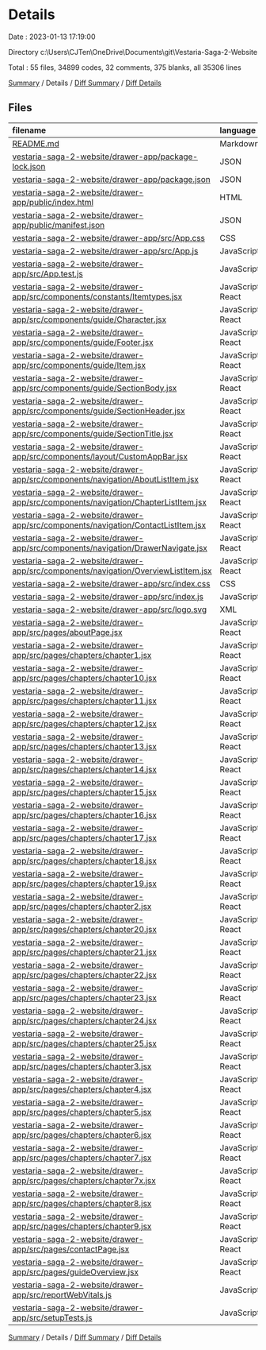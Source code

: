 # Details

Date : 2023-01-13 17:19:00

Directory c:\\Users\\CJTen\\OneDrive\\Documents\\git\\Vestaria-Saga-2-Website

Total : 55 files,  34899 codes, 32 comments, 375 blanks, all 35306 lines

[Summary](results.md) / Details / [Diff Summary](diff.md) / [Diff Details](diff-details.md)

## Files
| filename | language | code | comment | blank | total |
| :--- | :--- | ---: | ---: | ---: | ---: |
| [README.md](/README.md) | Markdown | 16 | 0 | 5 | 21 |
| [vestaria-saga-2-website/drawer-app/package-lock.json](/vestaria-saga-2-website/drawer-app/package-lock.json) | JSON | 29,618 | 0 | 1 | 29,619 |
| [vestaria-saga-2-website/drawer-app/package.json](/vestaria-saga-2-website/drawer-app/package.json) | JSON | 44 | 0 | 1 | 45 |
| [vestaria-saga-2-website/drawer-app/public/index.html](/vestaria-saga-2-website/drawer-app/public/index.html) | HTML | 23 | 23 | 1 | 47 |
| [vestaria-saga-2-website/drawer-app/public/manifest.json](/vestaria-saga-2-website/drawer-app/public/manifest.json) | JSON | 25 | 0 | 1 | 26 |
| [vestaria-saga-2-website/drawer-app/src/App.css](/vestaria-saga-2-website/drawer-app/src/App.css) | CSS | 33 | 0 | 6 | 39 |
| [vestaria-saga-2-website/drawer-app/src/App.js](/vestaria-saga-2-website/drawer-app/src/App.js) | JavaScript | 78 | 0 | 3 | 81 |
| [vestaria-saga-2-website/drawer-app/src/App.test.js](/vestaria-saga-2-website/drawer-app/src/App.test.js) | JavaScript | 7 | 0 | 2 | 9 |
| [vestaria-saga-2-website/drawer-app/src/components/constants/Itemtypes.jsx](/vestaria-saga-2-website/drawer-app/src/components/constants/Itemtypes.jsx) | JavaScript React | 6 | 1 | 1 | 8 |
| [vestaria-saga-2-website/drawer-app/src/components/guide/Character.jsx](/vestaria-saga-2-website/drawer-app/src/components/guide/Character.jsx) | JavaScript React | 17 | 1 | 3 | 21 |
| [vestaria-saga-2-website/drawer-app/src/components/guide/Footer.jsx](/vestaria-saga-2-website/drawer-app/src/components/guide/Footer.jsx) | JavaScript React | 11 | 0 | 1 | 12 |
| [vestaria-saga-2-website/drawer-app/src/components/guide/Item.jsx](/vestaria-saga-2-website/drawer-app/src/components/guide/Item.jsx) | JavaScript React | 12 | 0 | 2 | 14 |
| [vestaria-saga-2-website/drawer-app/src/components/guide/SectionBody.jsx](/vestaria-saga-2-website/drawer-app/src/components/guide/SectionBody.jsx) | JavaScript React | 18 | 0 | 2 | 20 |
| [vestaria-saga-2-website/drawer-app/src/components/guide/SectionHeader.jsx](/vestaria-saga-2-website/drawer-app/src/components/guide/SectionHeader.jsx) | JavaScript React | 19 | 0 | 2 | 21 |
| [vestaria-saga-2-website/drawer-app/src/components/guide/SectionTitle.jsx](/vestaria-saga-2-website/drawer-app/src/components/guide/SectionTitle.jsx) | JavaScript React | 19 | 0 | 2 | 21 |
| [vestaria-saga-2-website/drawer-app/src/components/layout/CustomAppBar.jsx](/vestaria-saga-2-website/drawer-app/src/components/layout/CustomAppBar.jsx) | JavaScript React | 16 | 0 | 4 | 20 |
| [vestaria-saga-2-website/drawer-app/src/components/navigation/AboutListItem.jsx](/vestaria-saga-2-website/drawer-app/src/components/navigation/AboutListItem.jsx) | JavaScript React | 26 | 0 | 3 | 29 |
| [vestaria-saga-2-website/drawer-app/src/components/navigation/ChapterListItem.jsx](/vestaria-saga-2-website/drawer-app/src/components/navigation/ChapterListItem.jsx) | JavaScript React | 26 | 0 | 3 | 29 |
| [vestaria-saga-2-website/drawer-app/src/components/navigation/ContactListItem.jsx](/vestaria-saga-2-website/drawer-app/src/components/navigation/ContactListItem.jsx) | JavaScript React | 26 | 0 | 3 | 29 |
| [vestaria-saga-2-website/drawer-app/src/components/navigation/DrawerNavigate.jsx](/vestaria-saga-2-website/drawer-app/src/components/navigation/DrawerNavigate.jsx) | JavaScript React | 136 | 0 | 7 | 143 |
| [vestaria-saga-2-website/drawer-app/src/components/navigation/OverviewListItem.jsx](/vestaria-saga-2-website/drawer-app/src/components/navigation/OverviewListItem.jsx) | JavaScript React | 26 | 0 | 3 | 29 |
| [vestaria-saga-2-website/drawer-app/src/index.css](/vestaria-saga-2-website/drawer-app/src/index.css) | CSS | 175 | 0 | 35 | 210 |
| [vestaria-saga-2-website/drawer-app/src/index.js](/vestaria-saga-2-website/drawer-app/src/index.js) | JavaScript | 12 | 3 | 3 | 18 |
| [vestaria-saga-2-website/drawer-app/src/logo.svg](/vestaria-saga-2-website/drawer-app/src/logo.svg) | XML | 1 | 0 | 0 | 1 |
| [vestaria-saga-2-website/drawer-app/src/pages/aboutPage.jsx](/vestaria-saga-2-website/drawer-app/src/pages/aboutPage.jsx) | JavaScript React | 15 | 0 | 2 | 17 |
| [vestaria-saga-2-website/drawer-app/src/pages/chapters/chapter1.jsx](/vestaria-saga-2-website/drawer-app/src/pages/chapters/chapter1.jsx) | JavaScript React | 158 | 0 | 10 | 168 |
| [vestaria-saga-2-website/drawer-app/src/pages/chapters/chapter10.jsx](/vestaria-saga-2-website/drawer-app/src/pages/chapters/chapter10.jsx) | JavaScript React | 162 | 0 | 10 | 172 |
| [vestaria-saga-2-website/drawer-app/src/pages/chapters/chapter11.jsx](/vestaria-saga-2-website/drawer-app/src/pages/chapters/chapter11.jsx) | JavaScript React | 185 | 0 | 11 | 196 |
| [vestaria-saga-2-website/drawer-app/src/pages/chapters/chapter12.jsx](/vestaria-saga-2-website/drawer-app/src/pages/chapters/chapter12.jsx) | JavaScript React | 119 | 0 | 9 | 128 |
| [vestaria-saga-2-website/drawer-app/src/pages/chapters/chapter13.jsx](/vestaria-saga-2-website/drawer-app/src/pages/chapters/chapter13.jsx) | JavaScript React | 131 | 0 | 10 | 141 |
| [vestaria-saga-2-website/drawer-app/src/pages/chapters/chapter14.jsx](/vestaria-saga-2-website/drawer-app/src/pages/chapters/chapter14.jsx) | JavaScript React | 232 | 0 | 10 | 242 |
| [vestaria-saga-2-website/drawer-app/src/pages/chapters/chapter15.jsx](/vestaria-saga-2-website/drawer-app/src/pages/chapters/chapter15.jsx) | JavaScript React | 92 | 0 | 8 | 100 |
| [vestaria-saga-2-website/drawer-app/src/pages/chapters/chapter16.jsx](/vestaria-saga-2-website/drawer-app/src/pages/chapters/chapter16.jsx) | JavaScript React | 160 | 0 | 10 | 170 |
| [vestaria-saga-2-website/drawer-app/src/pages/chapters/chapter17.jsx](/vestaria-saga-2-website/drawer-app/src/pages/chapters/chapter17.jsx) | JavaScript React | 275 | 0 | 12 | 287 |
| [vestaria-saga-2-website/drawer-app/src/pages/chapters/chapter18.jsx](/vestaria-saga-2-website/drawer-app/src/pages/chapters/chapter18.jsx) | JavaScript React | 251 | 0 | 11 | 262 |
| [vestaria-saga-2-website/drawer-app/src/pages/chapters/chapter19.jsx](/vestaria-saga-2-website/drawer-app/src/pages/chapters/chapter19.jsx) | JavaScript React | 134 | 0 | 9 | 143 |
| [vestaria-saga-2-website/drawer-app/src/pages/chapters/chapter2.jsx](/vestaria-saga-2-website/drawer-app/src/pages/chapters/chapter2.jsx) | JavaScript React | 142 | 0 | 12 | 154 |
| [vestaria-saga-2-website/drawer-app/src/pages/chapters/chapter20.jsx](/vestaria-saga-2-website/drawer-app/src/pages/chapters/chapter20.jsx) | JavaScript React | 240 | 0 | 11 | 251 |
| [vestaria-saga-2-website/drawer-app/src/pages/chapters/chapter21.jsx](/vestaria-saga-2-website/drawer-app/src/pages/chapters/chapter21.jsx) | JavaScript React | 231 | 0 | 12 | 243 |
| [vestaria-saga-2-website/drawer-app/src/pages/chapters/chapter22.jsx](/vestaria-saga-2-website/drawer-app/src/pages/chapters/chapter22.jsx) | JavaScript React | 203 | 0 | 10 | 213 |
| [vestaria-saga-2-website/drawer-app/src/pages/chapters/chapter23.jsx](/vestaria-saga-2-website/drawer-app/src/pages/chapters/chapter23.jsx) | JavaScript React | 252 | 0 | 11 | 263 |
| [vestaria-saga-2-website/drawer-app/src/pages/chapters/chapter24.jsx](/vestaria-saga-2-website/drawer-app/src/pages/chapters/chapter24.jsx) | JavaScript React | 107 | 0 | 11 | 118 |
| [vestaria-saga-2-website/drawer-app/src/pages/chapters/chapter25.jsx](/vestaria-saga-2-website/drawer-app/src/pages/chapters/chapter25.jsx) | JavaScript React | 96 | 0 | 10 | 106 |
| [vestaria-saga-2-website/drawer-app/src/pages/chapters/chapter3.jsx](/vestaria-saga-2-website/drawer-app/src/pages/chapters/chapter3.jsx) | JavaScript React | 161 | 0 | 12 | 173 |
| [vestaria-saga-2-website/drawer-app/src/pages/chapters/chapter4.jsx](/vestaria-saga-2-website/drawer-app/src/pages/chapters/chapter4.jsx) | JavaScript React | 155 | 0 | 10 | 165 |
| [vestaria-saga-2-website/drawer-app/src/pages/chapters/chapter5.jsx](/vestaria-saga-2-website/drawer-app/src/pages/chapters/chapter5.jsx) | JavaScript React | 199 | 0 | 11 | 210 |
| [vestaria-saga-2-website/drawer-app/src/pages/chapters/chapter6.jsx](/vestaria-saga-2-website/drawer-app/src/pages/chapters/chapter6.jsx) | JavaScript React | 137 | 0 | 13 | 150 |
| [vestaria-saga-2-website/drawer-app/src/pages/chapters/chapter7.jsx](/vestaria-saga-2-website/drawer-app/src/pages/chapters/chapter7.jsx) | JavaScript React | 153 | 0 | 10 | 163 |
| [vestaria-saga-2-website/drawer-app/src/pages/chapters/chapter7x.jsx](/vestaria-saga-2-website/drawer-app/src/pages/chapters/chapter7x.jsx) | JavaScript React | 144 | 0 | 10 | 154 |
| [vestaria-saga-2-website/drawer-app/src/pages/chapters/chapter8.jsx](/vestaria-saga-2-website/drawer-app/src/pages/chapters/chapter8.jsx) | JavaScript React | 193 | 0 | 11 | 204 |
| [vestaria-saga-2-website/drawer-app/src/pages/chapters/chapter9.jsx](/vestaria-saga-2-website/drawer-app/src/pages/chapters/chapter9.jsx) | JavaScript React | 105 | 0 | 7 | 112 |
| [vestaria-saga-2-website/drawer-app/src/pages/contactPage.jsx](/vestaria-saga-2-website/drawer-app/src/pages/contactPage.jsx) | JavaScript React | 15 | 0 | 2 | 17 |
| [vestaria-saga-2-website/drawer-app/src/pages/guideOverview.jsx](/vestaria-saga-2-website/drawer-app/src/pages/guideOverview.jsx) | JavaScript React | 49 | 0 | 3 | 52 |
| [vestaria-saga-2-website/drawer-app/src/reportWebVitals.js](/vestaria-saga-2-website/drawer-app/src/reportWebVitals.js) | JavaScript | 12 | 0 | 2 | 14 |
| [vestaria-saga-2-website/drawer-app/src/setupTests.js](/vestaria-saga-2-website/drawer-app/src/setupTests.js) | JavaScript | 1 | 4 | 1 | 6 |

[Summary](results.md) / Details / [Diff Summary](diff.md) / [Diff Details](diff-details.md)